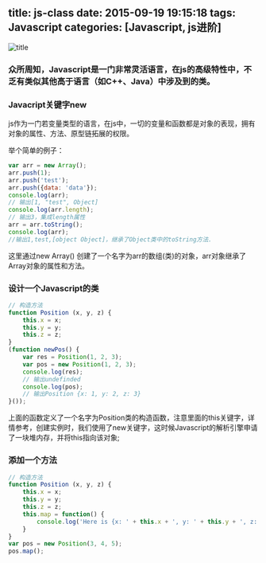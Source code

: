 title: js-class
date: 2015-09-19 19:15:18
tags: Javascript
categories: [Javascript, js进阶]
---
![title](/img/title/1.jpg)
### 众所周知，Javascript是一门非常灵活语言，在js的高级特性中，不乏有类似其他高于语言（如C++、Java）中涉及到的类。

### Javacript关键字new

js作为一门若变量类型的语言，在js中，一切的变量和函数都是对象的表现，拥有对象的属性、方法、原型链拓展的权限。

举个简单的例子：

```Javascript
var arr = new Array();
arr.push(1);
arr.push('test');
arr.push({data: 'data'});
console.log(arr);
// 输出[1, "test", Object]
console.log(arr.length);
// 输出3，集成length属性
arr = arr.toString();
console.log(arr);
//输出1,test,[object Object]，继承了Object类中的toString方法.
```

这里通过new Array() 创建了一个名字为arr的数组(类)的对象，arr对象继承了Array对象的属性和方法。


### 设计一个Javascript的类

```Javascript
// 构造方法
function Position (x, y, z) {
	this.x = x;
	this.y = y;
	this.z = z;
}
(function newPos() {
	var res = Position(1, 2, 3);
	var pos = new Position(1, 2, 3);
	console.log(res);
	// 输出undefinded
	console.log(pos);
	// 输出Position {x: 1, y: 2, z: 3}
}());
```

上面的函数定义了一个名字为Position类的构造函数，注意里面的this关键字，详情参考[]()，创建实例时，我们使用了new关键字，这时候Javascript的解析引擎申请了一块堆内存，并将this指向该对象;

### 添加一个方法

```Javascript
// 构造方法
function Position (x, y, z) {
	this.x = x;
	this.y = y;
	this.z = z;
	this.map = function() {
		console.log('Here is {x: ' + this.x + ', y: ' + this.y + ', z: ' + this.z + '}');
	}
}
var pos = new Position(3, 4, 5);
pos.map();
```





